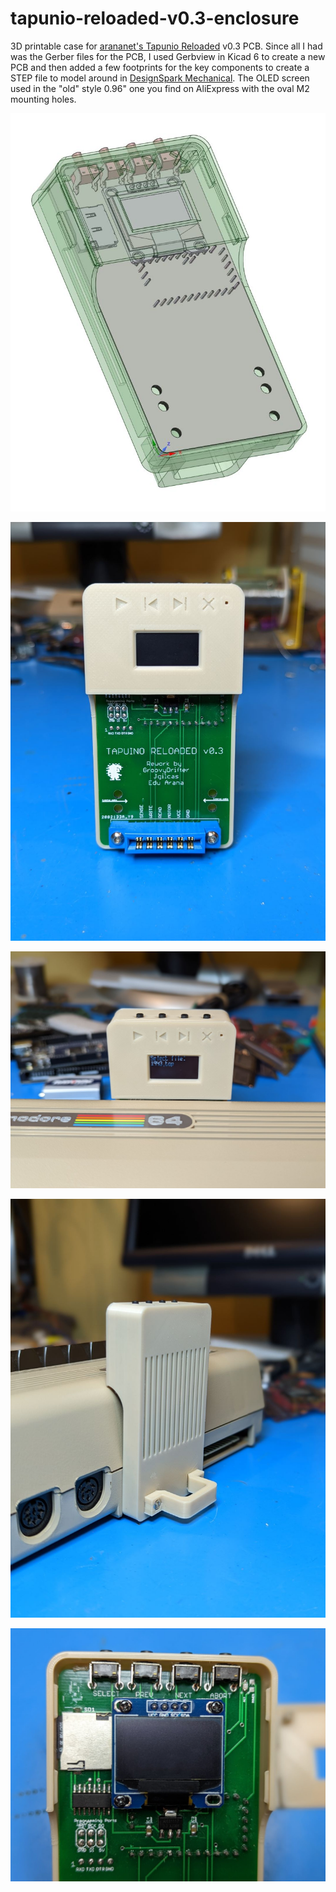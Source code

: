 # tapunio-reloaded-v0.3-enclosure
3D printable case for [arananet's Tapunio Reloaded](https://github.com/arananet/Tapuino-Reloaded) v0.3 PCB.  Since all I had was the Gerber files for the PCB, I used Gerbview in Kicad 6 to create a new PCB and then added a few footprints for the key components to create a STEP file to model around in [DesignSpark Mechanical](https://www.rs-online.com/designspark/home). The OLED screen used in the "old" style 0.96" one you find on AliExpress with the oval M2 mounting holes.

![DesignSpark](images/DesignSpark.JPG)

![Case1](images/PXL_20221024_223450530.PORTRAIT%20(Large).jpg)

![Case2](images/PXL_20221025_023531702.PORTRAIT%20(Large).jpg)

![Case3](images/PXL_20221025_023648668.PORTRAIT%20(Large).jpg)

![Case4](images/PXL_20221025_024149582.PORTRAIT%20(Large).jpg)


